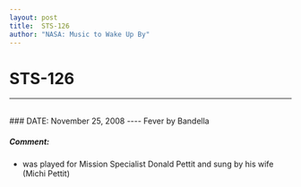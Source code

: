 ```yaml
---
layout: post
title:  STS-126
author: "NASA: Music to Wake Up By"
---
```


# STS-126
----
<br/>
### DATE: November 25, 2008
----
Fever by Bandella

##### Comment:
* was played for Mission Specialist Donald Pettit and sung by his wife (Michi Pettit)
